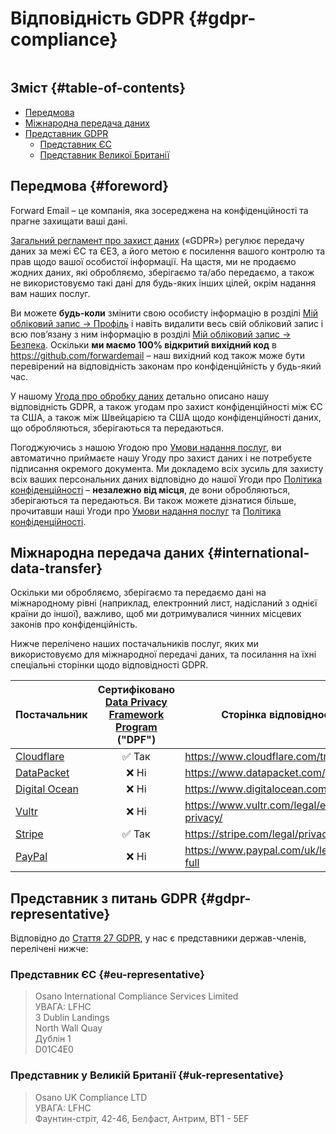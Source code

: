 # Відповідність GDPR {#gdpr-compliance}

<img loading="lazy" src="/img/articles/gdpr.webp" alt="" class="rounded-lg" />

## Зміст {#table-of-contents}

* [Передмова](#foreword)
* [Міжнародна передача даних](#international-data-transfer)
* [Представник GDPR](#gdpr-representative)
  * [Представник ЄС](#eu-representative)
  * [Представник Великої Британії](#uk-representative)

## Передмова {#foreword}

Forward Email – це компанія, яка зосереджена на конфіденційності та прагне захищати ваші дані.

[Загальний регламент про захист даних](https://en.wikipedia.org/wiki/General_Data_Protection_Regulation) («GDPR») регулює передачу даних за межі ЄС та ЄЕЗ, а його метою є посилення вашого контролю та прав щодо вашої особистої інформації. На щастя, ми не продаємо жодних даних, які обробляємо, зберігаємо та/або передаємо, а також не використовуємо такі дані для будь-яких інших цілей, окрім надання вам наших послуг.

Ви можете **будь-коли** змінити свою особисту інформацію в розділі [Мій обліковий запис → Профіль](/my-account/profile) і навіть видалити весь свій обліковий запис і всю пов’язану з ним інформацію в розділі [Мій обліковий запис → Безпека](/my-account/security). Оскільки **ми маємо 100% відкритий вихідний код** в <https://github.com/forwardemail> – наш вихідний код також може бути перевірений на відповідність законам про конфіденційність у будь-який час.

У нашому [Угода про обробку даних](/dpa) детально описано нашу відповідність GDPR, а також угодам про захист конфіденційності між ЄС та США, а також між Швейцарією та США щодо конфіденційності даних, що обробляються, зберігаються та передаються.

Погоджуючись з нашою Угодою про [Умови надання послуг](/terms), ви автоматично приймаєте нашу Угоду про захист даних і не потребуєте підписання окремого документа. Ми докладемо всіх зусиль для захисту всіх ваших персональних даних відповідно до нашої Угоди про [Політика конфіденційності](/privacy) – **незалежно від місця**, де вони обробляються, зберігаються та передаються. Ви також можете дізнатися більше, прочитавши наші Угоди про [Умови надання послуг](/terms) та [Політика конфіденційності](/privacy).

## Міжнародна передача даних {#international-data-transfer}

Оскільки ми обробляємо, зберігаємо та передаємо дані на міжнародному рівні (наприклад, електронний лист, надісланий з однієї країни до іншої), важливо, щоб ми дотримувалися чинних місцевих законів про конфіденційність.

Нижче перелічено наших постачальників послуг, яких ми використовуємо для міжнародної передачі даних, та посилання на їхні спеціальні сторінки щодо відповідності GDPR.

| Постачальник | Сертифіковано [Data Privacy Framework Program](https://www.dataprivacyframework.gov/) ("DPF") | Сторінка відповідності GDPR |
| ----------------------------------------- | :---------------------------------------------------------------------------------------: | ------------------------------------------------- |
| [Cloudflare](https://cloudflare.com) | :white_check_mark: Так | <https://www.cloudflare.com/trust-hub/gdpr/> |
| [DataPacket](https://www.datapacket.com/) | :x: Ні | <https://www.datapacket.com/privacy-policy> |
| [Digital Ocean](https://digitalocean.com) | :x: Ні | <https://www.digitalocean.com/legal/gdpr> |
| [Vultr](https://www.vultr.com) | :x: Ні | <https://www.vultr.com/legal/eea-gdpr-privacy/> |
| [Stripe](https://stripe.com/) | :white_check_mark: Так | <https://stripe.com/legal/privacy-center> |
| [PayPal](https://www.paypal.com/us/home) | :x: Ні | <https://www.paypal.com/uk/legalhub/privacy-full> |

## Представник з питань GDPR {#gdpr-representative}

Відповідно до [Стаття 27 GDPR](https://gdpr-info.eu/art-27-gdpr/), у нас є представники держав-членів, перелічені нижче:

### Представник ЄС {#eu-representative}

<blockquote class="notranslate">Osano International Compliance Services Limited<br />УВАГА: LFHC<br />3 Dublin Landings<br />North Wall Quay<br />Дублін 1<br />D01C4E0</blockquote>

### Представник у Великій Британії {#uk-representative}

<blockquote class="notranslate">Osano UK Compliance LTD<br />УВАГА: LFHC<br />Фаунтин-стріт, 42-46, Белфаст, Антрим, BT1 - 5EF</blockquote>